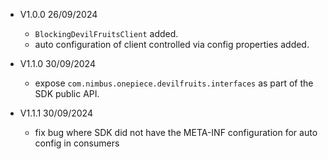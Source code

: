 - V1.0.0 26/09/2024
  - `BlockingDevilFruitsClient` added.
  - auto configuration of client controlled via config properties added.

- V1.1.0 30/09/2024
  - expose `com.nimbus.onepiece.devilfruits.interfaces` as part of the SDK public API.

- V1.1.1 30/09/2024
  - fix bug where SDK did not have the META-INF configuration for auto config in consumers 
